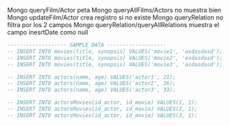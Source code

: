Mongo queryFilm/Actor peta
Mongo queryAllFilms/Actors no muestra bien
Mongo updateFilm/Actor crea registro si no existe
Mongo queryRelation no filtra por los 2 campos
Mongo queryRelation/queryAllRelations muestra el campo inesrtDate como null



```sql
------------------- SAMPLE DATA -------------------
-- INSERT INTO movies(title, synopsis) VALUES('movie1', 'asdasdasd');
-- INSERT INTO movies(title, synopsis) VALUES('movie2', 'asdasdasd');
-- INSERT INTO movies(title, synopsis) VALUES('movie3', 'asdasdasd');

-- INSERT INTO actors(name, age) VALUES('actor1', 21);
-- INSERT INTO actors(name, age) VALUES('actor2', 26);
-- INSERT INTO actors(name, age) VALUES('actor3', 33);

-- INSERT INTO actorsMovies(id_actor, id_movie) VALUES(1, 1);
-- INSERT INTO actorsMovies(id_actor, id_movie) VALUES(2, 1);
-- INSERT INTO actorsMovies(id_actor, id_movie) VALUES(3, 1);
```